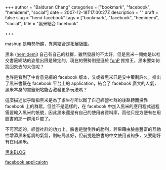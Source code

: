 +++
author = "Balduran Chang"
categories = ["bookmark", "facebook", "hemidemi", "social"]
date = 2007-12-18T17:00:27Z
description = ""
draft = false
slug = "hemi-facebook"
tags = ["bookmark", "facebook", "hemidemi", "social"]
title = "黑米結合 facebook"

+++


mashup 是時勢所趨，異業結合是拓展版圖。

黑米 ([hemidemi](http://www.hemidemi.com/)) 自己有自己的社群，雖然發展的不太好，但是黑米一開始是以社交書籤網站的姿態出限是確定的，現在的聲勢則是遜於 [funP](http://funp.com/push/) 推推王，黑米要如何挽回失去的大位呢？

也許是看到了中肯意見網的 facebook 版本，又或者黑米已是安中策劃許久，推出了黑米書籤在 facebook 平台上的 application，結合了 facebook 廣大的人氣，黑米本身的書籤網站能否激發更多玩法嗎？

這麼描述似乎暗指黑米是為了求生存所以斷了自己經營社群的後路轉而投靠 facebook 上的群眾，但並不是這樣的，在 facebook 中加入黑米的應用程式過程需要輸入黑米的帳號，因此黑米還是有自己的使用者資料庫，而他只是方便有在用臉書的那一群用戶罷了。

不可否認的，經營社群的功力上，臉書是壓倒性的勝利，若果藉由臉書豐富的互動性增添黑米低調的氣氛，則結局甚好，但前提是臉書的中文使用者夠多，又要剛好有在用黑米。

[黑米BLOG](http://www.hemidemi.com/blog/?p=152)

[facebook applicaiotn](http://www.facebook.com/apps/application.php?id=5771793882)

